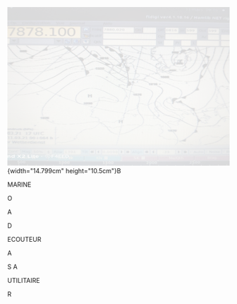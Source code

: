 ![](./media/Pictures/100002010000022F0000018E665E4BFB91992E97.png){width="14.799cm"
height="10.5cm"}B

MARINE

O

A

D

ECOUTEUR

A

S A

UTILITAIRE

R
